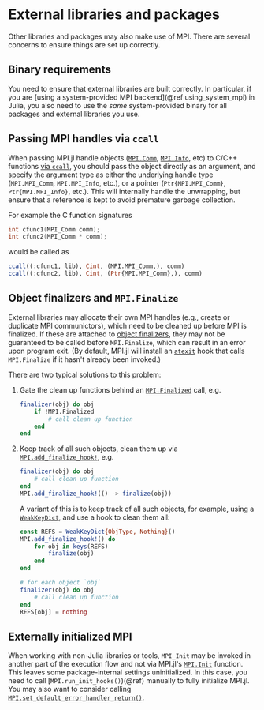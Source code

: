# External libraries and packages

Other libraries and packages may also make use of MPI. There are several concerns to ensure things are set up correctly.

## Binary requirements

You need to ensure that external libraries are built correctly. In particular, if you are [using a system-provided MPI backend](@ref using_system_mpi) in Julia, you also need to use the *same* system-provided binary for all packages and external libraries you use.

## Passing MPI handles via `ccall`

When passing MPI.jl handle objects ([`MPI.Comm`](@ref), [`MPI.Info`](@ref), etc) to C/C++ functions [via `ccall`](https://docs.julialang.org/en/v1/manual/calling-c-and-fortran-code/), you should pass the object directly as an argument, and specify the argument type as either the underlying handle type (`MPI.MPI_Comm`, `MPI.MPI_Info`, etc.), or a pointer (`Ptr{MPI.MPI_Comm}`, `Ptr{MPI.MPI_Info}`, etc.). This will internally handle the unwrapping, but ensure that a reference is kept to avoid premature garbage collection.

For example the C function signatures
```C
int cfunc1(MPI_Comm comm);
int cfunc2(MPI_Comm * comm);
```
would be called as
```julia
ccall((:cfunc1, lib), Cint, (MPI.MPI_Comm,), comm)
ccall((:cfunc2, lib), Cint, (Ptr{MPI.MPI_Comm},), comm)
```

## Object finalizers and `MPI.Finalize`

External libraries may allocate their own MPI handles (e.g., create or duplicate MPI communictors), which need to be cleaned up before MPI is finalized. If these are attached to [object finalizers](https://docs.julialang.org/en/v1/base/base/#Base.finalizer), they may not be guaranteed to be called before `MPI.Finalize`, which can result in an error upon program exit. (By default, MPI.jl will install an [`atexit`](https://docs.julialang.org/en/v1/base/base/#Base.atexit) hook that calls `MPI.Finalize` if it hasn't already been invoked.)

There are two typical solutions to this problem:

1. Gate the clean up functions behind an [`MPI.Finalized`](@ref) call, e.g.

   ```julia
   finalizer(obj) do obj
       if !MPI.Finalized
           # call clean up function
       end
   end
   ```

2. Keep track of all such objects, clean them up via [`MPI.add_finalize_hook!`](@ref), e.g.

   ```julia
   finalizer(obj) do obj
       # call clean up function
   end
   MPI.add_finalize_hook!(() -> finalize(obj))
   ```
   A variant of this is to keep track of all such objects, for example, using a [`WeakKeyDict`](https://docs.julialang.org/en/v1/base/collections/#Base.WeakKeyDict), and use a hook to clean them all:
   ```julia
   const REFS = WeakKeyDict{ObjType, Nothing}()
   MPI.add_finalize_hook!() do
       for obj in keys(REFS)
           finalize(obj)
       end
   end

   # for each object `obj`
   finalizer(obj) do obj
       # call clean up function
   end
   REFS[obj] = nothing
   ```

## Externally initialized MPI

When working with non-Julia libraries or tools, `MPI_Init` may be invoked in another part
of the execution flow and not via MPI.jl's [`MPI.Init`](@ref) function. This leaves some
package-internal settings uninitialized. In this case, you need to call
[`MPI.run_init_hooks()`)(@ref) manually to fully initialize MPI.jl. You may also want to
consider calling [`MPI.set_default_error_handler_return()`](@ref).